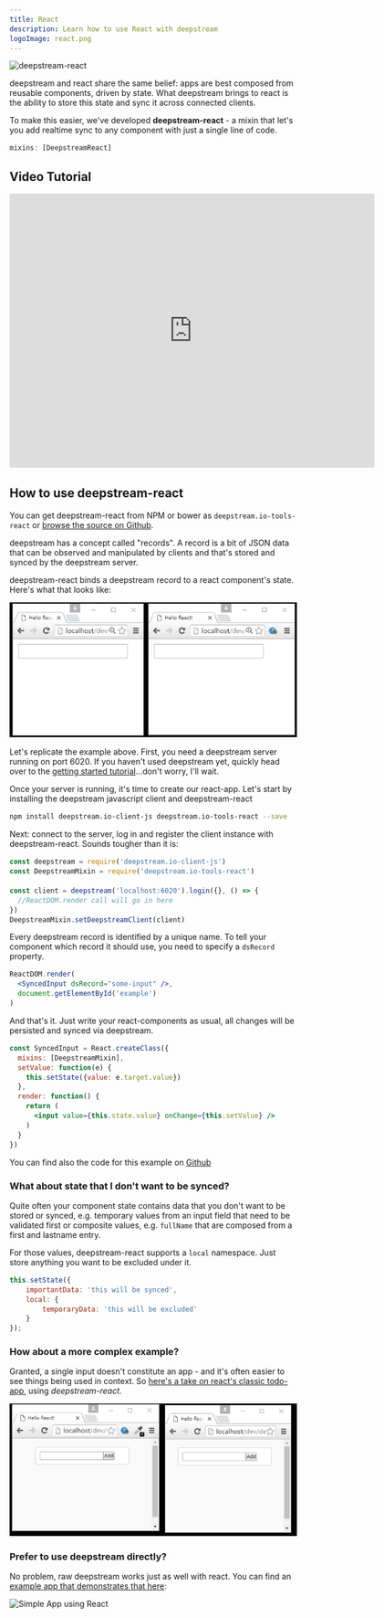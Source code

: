 ```yaml
---
title: React
description: Learn how to use React with deepstream
logoImage: react.png
---
```


![deepstream-react](deepstream-react.png)

deepstream and react share the same belief: apps are best composed from reusable components, driven by state. What deepstream brings to react is the ability to store this state and sync it across connected clients.

To make this easier, we've developed **deepstream-react** - a mixin that let's you add realtime sync to any component with just a single line of code.

```javascript
mixins: [DeepstreamReact]
```

## Video Tutorial

<iframe width="640" height="480" src="https://www.youtube.com/embed/Bg0nyf02jkw?rel=0&amp;showinfo=0" frameborder="0" allowfullscreen></iframe>

## How to use deepstream-react
You can get deepstream-react from NPM or bower as `deepstream.io-tools-react` or [browse the source on Github](https://github.com/deepstreamIO/deepstream.io-tools-react).

deepstream has a concept called "records". A record is a bit of JSON data that can be observed and manipulated by clients and that's stored and synced by the deepstream server.

deepstream-react binds a deepstream record to a react component's state. Here's what that looks like:

![basic input with deepstream-react](basic-react-input.gif)

Let's replicate the example above. First, you need a deepstream server running on port 6020. If you haven't used deepstream yet, quickly head over to the [getting started tutorial](/tutorials/guides/getting-started-quickstart/)...don't worry, I'll wait.

Once your server is running, it's time to create our react-app. Let's start by installing the deepstream javascript client and deepstream-react

```bash
npm install deepstream.io-client-js deepstream.io-tools-react --save
```

Next: connect to the server, log in and register the client instance with deepstream-react. Sounds tougher than it is:

```javascript
const deepstream = require('deepstream.io-client-js')
const DeepstreamMixin = require('deepstream.io-tools-react')

const client = deepstream('localhost:6020').login({}, () => {
  //ReactDOM.render call will go in here
})
DeepstreamMixin.setDeepstreamClient(client)
```

Every deepstream record is identified by a unique name. To tell your component which record it should use, you need to specify a `dsRecord` property.

```jsx
ReactDOM.render(
  <SyncedInput dsRecord="some-input" />,
  document.getElementById('example')
)
```

And that's it. Just write your react-components as usual, all changes will be persisted and synced via deepstream.

```jsx
const SyncedInput = React.createClass({
  mixins: [DeepstreamMixin],
  setValue: function(e) {
    this.setState({value: e.target.value})
  },
  render: function() {
    return (
      <input value={this.state.value} onChange={this.setValue} />
    )
  }
})
```

You can find also the code for this example on [Github](https://github.com/deepstreamIO/ds-tutorial-react/tree/master/synced-input)

### What about state that I don't want to be synced?
Quite often your component state contains data that you don't want to be stored or synced, e.g. temporary values from an input field that need to be validated first or composite values, e.g. `fullName` that are composed from a first and lastname entry.

For those values, deepstream-react supports a `local` namespace. Just store anything you want to be excluded under it.

```javascript
this.setState({
    importantData: 'this will be synced',
    local: {
        temporaryData: 'this will be excluded'
    }
});
```

### How about a more complex example?
Granted, a single input doesn't constitute an app - and it's often easier to see things being used in context. So [here's a take on react's classic todo-app](https://github.com/deepstreamIO/ds-tutorial-react/tree/master/todo-list), using *deepstream-react*.

![todo list example with deepstream-react](complex-react-example.gif)

### Prefer to use deepstream directly?
No problem, raw deepstream works just as well with react. You can find an [example app that demonstrates that here](https://github.com/deepstreamIO/ds-demo-simple-app-react):

![Simple App using React](simple-app.png)
